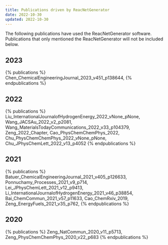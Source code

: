 ```yaml
---
title: Publications driven by ReacNetGenerator
date: 2022-10-30
updated: 2022-10-30
---
```


The following publications have used the ReacNetGenerator software. Publications that only mentioned the ReacNetGenerator will not be included below.

## 2023

{% publications %}
Chen_ChemicalEngineeringJournal_2023_v451_p138644,
{% endpublications %}

## 2022
{% publications %}
Liu_InternationalJournalofHydrogenEnergy_2022_vNone_pNone,
Wang_JACSAu_2022_v2_p2081,
Wang_MaterialsTodayCommunications_2022_v33_p104379,
Zeng_2022_Chapter,
Cao_PhysChemChemPhys_2022,
Chu_PhysChemChemPhys_2022_vNone_pNone,
Chu_JPhysChemLett_2022_v13_p4052
{% endpublications %}

## 2021
{% publications %}
Batuer_ChemicalEngineeringJournal_2021_v405_p126633,
Ponnuchamy_Processes_2021_v9_p714,
Lei_JPhysChemLett_2021_v12_p9413,
Li_InternationalJournalofHydrogenEnergy_2021_v46_p38854,
Bai_ChemCommun_2021_v57_p11633,
Cao_ChemRxiv_2019,
Zeng_EnergyFuels_2021_v35_p762,
{% endpublications %}

## 2020

{% publications %}
Zeng_NatCommun_2020_v11_p5713,
Zeng_PhysChemChemPhys_2020_v22_p683
{% endpublications %}